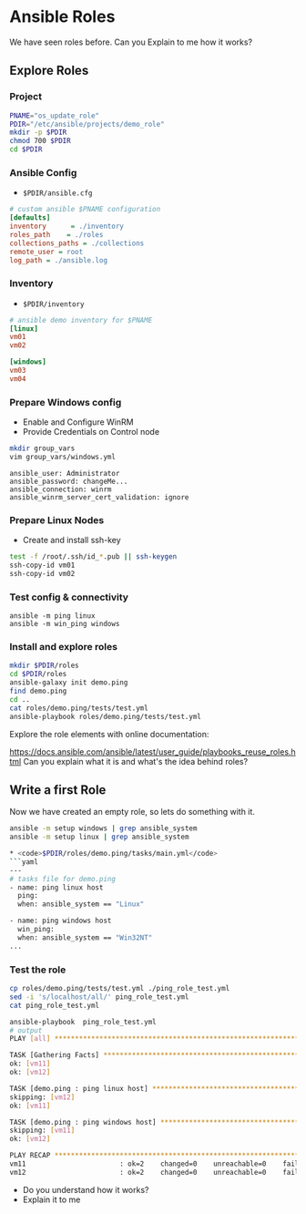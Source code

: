 # Ansible Roles
We have seen roles before.
Can you Explain to me how it works?

## Explore Roles

### Project
```bash
PNAME="os_update_role"
PDIR="/etc/ansible/projects/demo_role"
mkdir -p $PDIR
chmod 700 $PDIR
cd $PDIR
```

### Ansible Config
* <code>$PDIR/ansible.cfg</code>
```ini
# custom ansible $PNAME configuration
[defaults]
inventory      = ./inventory
roles_path    = ./roles
collections_paths = ./collections
remote_user = root
log_path = ./ansible.log
```

### Inventory
* <code>$PDIR/inventory</code>
```ini
# ansible demo inventory for $PNAME
[linux]
vm01
vm02

[windows]
vm03
vm04
```

### Prepare Windows config
* Enable and Configure WinRM
* Provide Credentials on Control node
```bash
mkdir group_vars
vim group_vars/windows.yml
```
```
ansible_user: Administrator
ansible_password: changeMe...
ansible_connection: winrm
ansible_winrm_server_cert_validation: ignore
```

### Prepare Linux Nodes
* Create and install ssh-key
```bash
test -f /root/.ssh/id_*.pub || ssh-keygen
ssh-copy-id vm01
ssh-copy-id vm02
```

### Test config & connectivity
```
ansible -m ping linux
ansible -m win_ping windows
```

### Install and explore roles
```bash
mkdir $PDIR/roles
cd $PDIR/roles
ansible-galaxy init demo.ping
find demo.ping
cd ..
cat roles/demo.ping/tests/test.yml
ansible-playbook roles/demo.ping/tests/test.yml
```
Explore the role elements with online documentation:

https://docs.ansible.com/ansible/latest/user_guide/playbooks_reuse_roles.html
Can you explain what it is and what's the idea behind roles?

## Write a first Role
Now we have created an empty role, so lets do something with it.
```bash
ansible -m setup windows | grep ansible_system
ansible -m setup linux | grep ansible_system

* <code>$PDIR/roles/demo.ping/tasks/main.yml</code>
```yaml
---
# tasks file for demo.ping
- name: ping linux host
  ping:
  when: ansible_system == "Linux"

- name: ping windows host
  win_ping:
  when: ansible_system == "Win32NT"
...
```
### Test the role
```bash
cp roles/demo.ping/tests/test.yml ./ping_role_test.yml
sed -i 's/localhost/all/' ping_role_test.yml
cat ping_role_test.yml

ansible-playbook  ping_role_test.yml
# output
PLAY [all] ********************************************************************************

TASK [Gathering Facts] ********************************************************************************
ok: [vm11]
ok: [vm12]

TASK [demo.ping : ping linux host] ********************************************************************************
skipping: [vm12]
ok: [vm11]

TASK [demo.ping : ping windows host] ********************************************************************************
skipping: [vm11]
ok: [vm12]

PLAY RECAP ********************************************************************************
vm11                       : ok=2    changed=0    unreachable=0    failed=0    skipped=1    rescued=0    ignored=0   
vm12                       : ok=2    changed=0    unreachable=0    failed=0    skipped=1    rescued=0    ignored=0   

```
* Do you understand how it works?
* Explain it to me

<!--stackedit_data:
eyJoaXN0b3J5IjpbLTczOTU0ODc1LC00MTM2ODc1NTMsMzY0MD
U0NjksLTE1Mjk0ODI2NzRdfQ==
-->